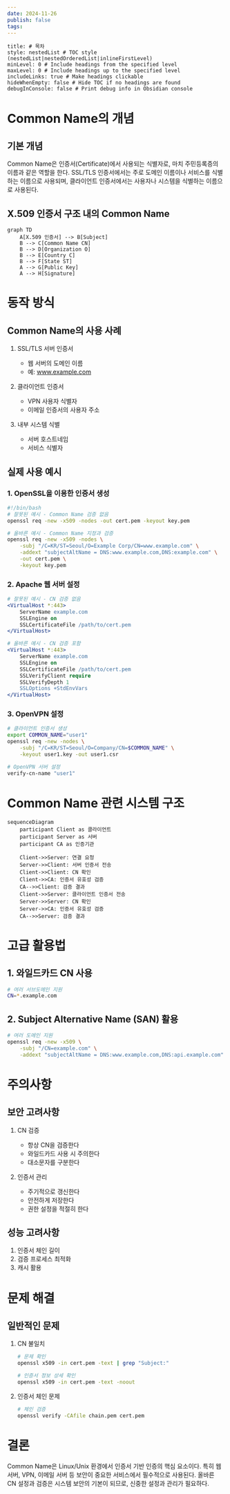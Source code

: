 ```yaml
---
date: 2024-11-26
publish: false
tags:
---
```

```table-of-contents
title: # 목차
style: nestedList # TOC style (nestedList|nestedOrderedList|inlineFirstLevel)
minLevel: 0 # Include headings from the specified level
maxLevel: 0 # Include headings up to the specified level
includeLinks: true # Make headings clickable
hideWhenEmpty: false # Hide TOC if no headings are found
debugInConsole: false # Print debug info in Obsidian console
```
# Common Name의 개념

## 기본 개념
Common Name은 인증서(Certificate)에서 사용되는 식별자로, 마치 주민등록증의 이름과 같은 역할을 한다. SSL/TLS 인증서에서는 주로 도메인 이름이나 서비스를 식별하는 이름으로 사용되며, 클라이언트 인증서에서는 사용자나 시스템을 식별하는 이름으로 사용된다.

## X.509 인증서 구조 내의 Common Name
```mermaid
graph TD
    A[X.509 인증서] --> B[Subject]
    B --> C[Common Name CN]
    B --> D[Organization O]
    B --> E[Country C]
    B --> F[State ST]
    A --> G[Public Key]
    A --> H[Signature]
```

# 동작 방식

## Common Name의 사용 사례
1. SSL/TLS 서버 인증서
   - 웹 서버의 도메인 이름
   - 예: www.example.com

2. 클라이언트 인증서
   - VPN 사용자 식별자
   - 이메일 인증서의 사용자 주소

3. 내부 시스템 식별
   - 서버 호스트네임
   - 서비스 식별자

## 실제 사용 예시

### 1. OpenSSL을 이용한 인증서 생성
```bash
#!/bin/bash
# 잘못된 예시 - Common Name 검증 없음
openssl req -new -x509 -nodes -out cert.pem -keyout key.pem

# 올바른 예시 - Common Name 지정과 검증
openssl req -new -x509 -nodes \
    -subj "/C=KR/ST=Seoul/O=Example Corp/CN=www.example.com" \
    -addext "subjectAltName = DNS:www.example.com,DNS:example.com" \
    -out cert.pem \
    -keyout key.pem
```

### 2. Apache 웹 서버 설정
```apache
# 잘못된 예시 - CN 검증 없음
<VirtualHost *:443>
    ServerName example.com
    SSLEngine on
    SSLCertificateFile /path/to/cert.pem
</VirtualHost>

# 올바른 예시 - CN 검증 포함
<VirtualHost *:443>
    ServerName example.com
    SSLEngine on
    SSLCertificateFile /path/to/cert.pem
    SSLVerifyClient require
    SSLVerifyDepth 1
    SSLOptions +StdEnvVars
</VirtualHost>
```

### 3. OpenVPN 설정
```bash
# 클라이언트 인증서 생성
export COMMON_NAME="user1"
openssl req -new -nodes \
    -subj "/C=KR/ST=Seoul/O=Company/CN=$COMMON_NAME" \
    -keyout user1.key -out user1.csr

# OpenVPN 서버 설정
verify-cn-name "user1"
```

# Common Name 관련 시스템 구조
```mermaid
sequenceDiagram
    participant Client as 클라이언트
    participant Server as 서버
    participant CA as 인증기관

    Client->>Server: 연결 요청
    Server->>Client: 서버 인증서 전송
    Client->>Client: CN 확인
    Client->>CA: 인증서 유효성 검증
    CA-->>Client: 검증 결과
    Client->>Server: 클라이언트 인증서 전송
    Server->>Server: CN 확인
    Server->>CA: 인증서 유효성 검증
    CA-->>Server: 검증 결과
```

# 고급 활용법

## 1. 와일드카드 CN 사용
```bash
# 여러 서브도메인 지원
CN=*.example.com
```

## 2. Subject Alternative Name (SAN) 활용
```bash
# 여러 도메인 지원
openssl req -new -x509 \
    -subj "/CN=example.com" \
    -addext "subjectAltName = DNS:www.example.com,DNS:api.example.com"
```

# 주의사항

## 보안 고려사항
1. CN 검증
   - 항상 CN을 검증한다
   - 와일드카드 사용 시 주의한다
   - 대소문자를 구분한다

2. 인증서 관리
   - 주기적으로 갱신한다
   - 안전하게 저장한다
   - 권한 설정을 적절히 한다

## 성능 고려사항
1. 인증서 체인 길이
2. 검증 프로세스 최적화
3. 캐시 활용

# 문제 해결

## 일반적인 문제
1. CN 불일치
   ```bash
   # 문제 확인
   openssl x509 -in cert.pem -text | grep "Subject:"
   
   # 인증서 정보 상세 확인
   openssl x509 -in cert.pem -text -noout
   ```

2. 인증서 체인 문제
   ```bash
   # 체인 검증
   openssl verify -CAfile chain.pem cert.pem
   ```

# 결론
Common Name은 Linux/Unix 환경에서 인증서 기반 인증의 핵심 요소이다. 특히 웹 서버, VPN, 이메일 서버 등 보안이 중요한 서비스에서 필수적으로 사용된다. 올바른 CN 설정과 검증은 시스템 보안의 기본이 되므로, 신중한 설정과 관리가 필요하다.